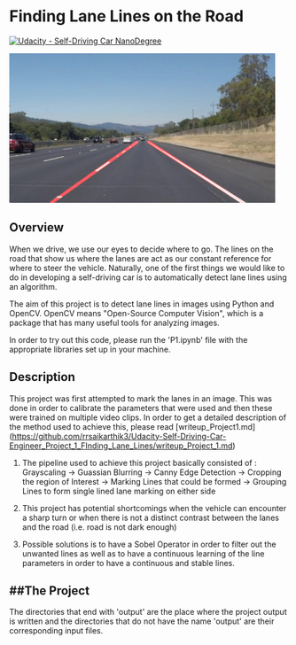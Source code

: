 # **Finding Lane Lines on the Road** 
[![Udacity - Self-Driving Car NanoDegree](https://s3.amazonaws.com/udacity-sdc/github/shield-carnd.svg)](http://www.udacity.com/drive)

<img src="examples/laneLines_thirdPass.jpg" width="480" alt="Combined Image" />

Overview
---

When we drive, we use our eyes to decide where to go.  The lines on the road that show us where the lanes are act as our constant reference for where to steer the vehicle.  Naturally, one of the first things we would like to do in developing a self-driving car is to automatically detect lane lines using an algorithm.

The aim of this project is to detect lane lines in images using Python and OpenCV.  OpenCV means "Open-Source Computer Vision", which is a package that has many useful tools for analyzing images.  

In order to try out this code, please run the 'P1.ipynb' file with the appropriate libraries set up in your machine.

Description
---
This project was first attempted to mark the lanes in an image. This was done in order to calibrate the parameters that were used and then these were trained on multiple video clips. In order to get a detailed description of the method used to achieve this, please read [writeup_Project1.md] (https://github.com/rrsaikarthik3/Udacity-Self-Driving-Car-Engineer_Project_1_FInding_Lane_Lines/writeup_Project_1.md)
1. The pipeline used to achieve this project basically consisted of  : 
Grayscaling -> Guassian Blurring -> Canny Edge Detection -> Cropping the region of Interest -> Marking Lines that could be formed -> Grouping Lines to form single lined lane marking on either side

2. This project has potential shortcomings when the vehicle can encounter a sharp turn or when there is not a distinct contrast between the lanes and the road (i.e. road is not dark enough)

3. Possible solutions is to have a Sobel Operator in order to filter out the unwanted lines as well as to have a continuous learning of the line parameters in order to have a continuous and stable lines.


##The Project
---
The directories that end with 'output' are the place where the project output is written and the directories that do not have the name 'output' are their corresponding input files.

